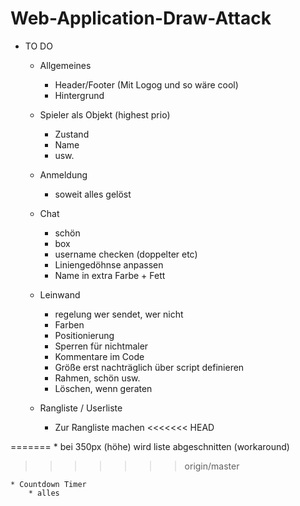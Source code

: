 # Web-Application-Draw-Attack
* TO DO

    * Allgemeines
        * Header/Footer (Mit Logog und so wäre cool)
        * Hintergrund
        
    * Spieler als Objekt (highest prio)
        * Zustand
        * Name
        * usw.
        
    * Anmeldung
        * soweit alles gelöst
    
    * Chat
        * schön
        * box
        * username checken (doppelter etc)
        * Liniengedöhnse anpassen
        * Name in extra Farbe + Fett
        
    * Leinwand
        * regelung wer sendet, wer nicht
        * Farben
        * Positionierung
        * Sperren für nichtmaler
        * Kommentare im Code
        * Größe erst nachträglich über script definieren
        * Rahmen, schön usw.
        * Löschen, wenn geraten
        
    * Rangliste / Userliste
        * Zur Rangliste machen
<<<<<<< HEAD

=======
        * bei 350px (höhe) wird liste abgeschnitten (workaround)
>>>>>>> origin/master
    
    * Countdown Timer
        * alles
        